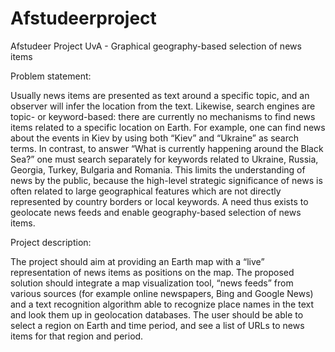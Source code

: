 Afstudeerproject
================

Afstudeer Project UvA - Graphical geography-based selection of news items

Problem statement:

Usually news items are presented as text around a specific topic, and an observer will infer the location from the text. Likewise, search engines are topic- or keyword-based: there are currently no mechanisms to find news items related to a specific location on Earth. For example, one can find news about the events in Kiev by using both “Kiev” and “Ukraine” as search terms. In contrast, to answer “What is currently happening around the Black Sea?” one must search separately for keywords related to Ukraine, Russia, Georgia, Turkey, Bulgaria and Romania. This limits the understanding of news by the public, because the high-level strategic significance of news is often related to large geographical features which are not directly represented by country borders or local keywords. A need thus exists to geolocate news feeds and enable geography-based selection of news items.

Project description:

The project should aim at providing an Earth map with a “live” representation of news items as positions on the map. The proposed solution should integrate a map visualization tool, “news feeds” from various sources (for example online newspapers, Bing and Google News) and a text recognition algorithm able to recognize place names in the text and look them up in geolocation databases. The user should be able to select a region on Earth and time period, and see a list of URLs to news items for that region and period.
